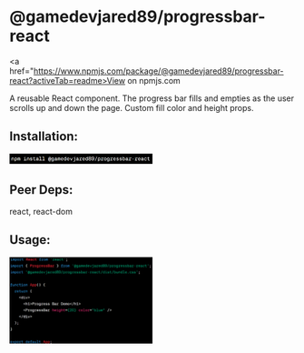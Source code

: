 <h1>@gamedevjared89/progressbar-react</h1>

<a href="https://www.npmjs.com/package/@gamedevjared89/progressbar-react?activeTab=readme>View on npmjs.com</a>

<p>A reusable React component. The progress bar fills and empties as the user scrolls up and down the page. Custom fill color and height props.</p>

<h2>Installation:</h2>
<img width="50%" height="50%" src="/images/image2.png" alt="npm i @gamedevjared89/progressbar-react">

<h2>Peer Deps:</h2>
react, react-dom

<h2>Usage:</h2>
<img width="50%" height="50%" src="/images/image.png" alt="imports and usage">
